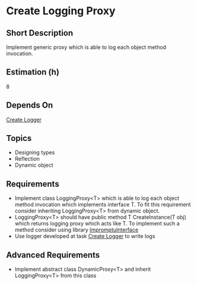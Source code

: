 # Create Logging Proxy

## Short Description

Implement generic proxy which is able to log each object method invocation.

## Estimation (h)

8

## Depends On

[Create Logger](../logger/readme.md)

## Topics

* Designing types
* Reflection
* Dynamic object

## Requirements

* Implement class LoggingProxy\<T> which is able to log each object method invocation which implements interface T. To
    fit this requirement consider inheriting LoggingProxy\<T> from dynamic object.
* LoggingProxy\<T> should have public method T CreateInstance(T obj) which returns logging proxy which acts like T. To
    implement such a method consider using library
    [ImpromptuInterface](https://github.com/ekonbenefits/impromptu-interface)
* Use logger developed at task [Create Logger](../logger/readme.md) to write logs

## Advanced Requirements

* Implement abstract class DynamicProxy\<T> and inherit LoggingProxy\<T> from this class
